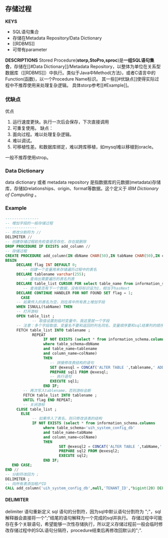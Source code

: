 ## 存储过程
**KEYS**
- SQL语句集合
- 存储在Metadata Repository/Data Dictionary
- [[RDBMS]]
- 可带有parameter

**DESCRIPTIONS**
Stored Procedure(**storp,StoPro,sproc**)是**一组SQL语句集合**，存储在[[#Data Dictionary]]/Metadata Repository，以整体为单位在关系型数据库（[[RDBMS]]）中执行。类似于Java中Method(方法)，或者C语言中的Function(函数)，以一个Procedure Name标识。
其一些[[#优缺点]]使得实际过程中不推荐使用来处理复杂逻辑。
具体storp参考[[#Example]]。

### 优缺点
优点
1. 运行速度更快。执行一次后会保存，下次直接调用
2. 可重复使用。
缺点：
1. 面向过程。难以处理复杂逻辑。
2. 难以调试。
3. 可移植性差。和数据库绑定，难以跨库移植，如mysql难以移植到oracle。

一般不推荐使用strop。


### Data Dictionary
data dictionary 或者 metadata repository 是指数据库的元数据(metadata)存储库，存储如relationships、origin、format等数据。这个定义于 *IBM Dictionary of Computing* 。

### Example

```SQl
---------------  
-- 增加字段的一般存储过程  
--------------  
-- 修改分割符为 //
DELIMITER //  
-- 创建存储过程前先检查是否存在，存在就删除  
DROP PROCEDURE IF EXISTS add_column //  
-- 存储过程  
CREATE PROCEDURE add_column(IN dbName CHAR(50),IN tabName CHAR(50),IN colName CHAR(50),IN altStr CHAR(200))  
BEGIN  
	 DECLARE flag INT DEFAULT 0;  
		-- 创建一个变量用来存储遍历过程中的表名  
	 DECLARE tablename varchar(255);  
		-- 查询出需要遍历的表名列表  
	 DECLARE table_list CURSOR FOR select table_name from information_schema.tables where table_schema=dbName;  
		-- 查询是否有下一个数据，没有将标识设为1，相当于hasNext  
	 DECLARE CONTINUE HANDLER FOR NOT FOUND SET flag = 1;  
	   CASE  
	 -- 如果传入的表名为空，则在库中所有表上增加字段  
	 WHEN ISNULL(tabName) THEN  
	 -- 打开游标  
	 OPEN table_list ;  
			-- 取值设置到临时变量中，我这里就一个字段  
	 -- 注意：多个字段取值，变量名不要和返回的列名同名，变量顺序要和sql结果列的顺序一致  
	 FETCH table_list INTO tablename ;  
            REPEAT  
                 IF NOT EXISTS (select * from information_schema.columns  
                 where table_schema=dbName  
                 and table_name=tablename  
                 and column_name=colName)  
                 THEN  
 					-- 拼接修改表结构的语句  
					SET @exesql = CONCAT('ALTER TABLE ',tablename,' ADD COLUMN ',colName,' ',altStr);  
                    PREPARE sql1 FROM @exesql;  
                    -- 执行语句  
 					EXECUTE sql1;  
                 END IF;  
        -- 再次写入tablename，否则游标会断  
 		FETCH table_list INTO tablename ;  
        UNTIL flag END REPEAT;  
        -- 关闭游标  
	 CLOSE table_list ;  
	   ELSE  
			-- 如果传入了表名，则只修改该表的结构  
 			IF NOT EXISTS (select * from information_schema.columns  
                 where table_schema='uih_system_config_db'  
 				 and table_name=tabName  
                 and column_name=colName)  
                 THEN  
 						SET @exesql2 = CONCAT('ALTER TABLE ',tabName,' ADD COLUMN ',colName,' ',altStr);  
                        PREPARE sql2 FROM @exesql2;  
                        EXECUTE sql2;  
                 END IF;  
   END CASE;  
END //  
-- 分割符改回为 ;
DELIMITER ;  
-- 向所有表添加租户ID  
CALL add_column('uih_system_config_db',null,'TENANT_ID',"bigint(20) DEFAULT NULL COMMENT '租户ID'");
```

#### DELIMITER
delimiter 语句重新定义 sql 语句的分割符，因为sql中默认语句分割符为
";"，sql解释器会直接将一个";"结尾的语句解释为一个完成的sql并执行。
存储过程中可能存在多个关联语句，希望能够一次性存储执行，所以定义存储过程前一般会临时修改存储过程中的SQL语句分隔符，procedure结束后再修改回默认的";".